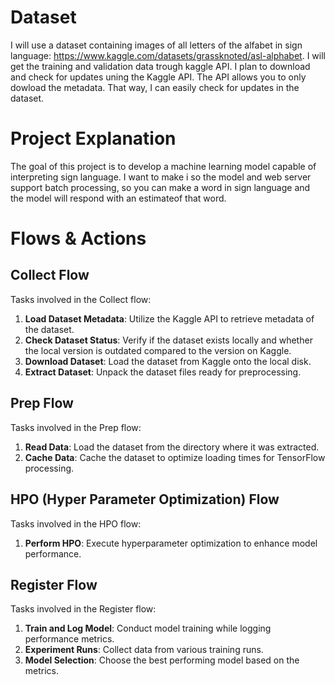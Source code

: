 # Dataset

I will use a dataset containing images of all letters of the alfabet in sign language: https://www.kaggle.com/datasets/grassknoted/asl-alphabet. I will get the training and validation data trough kaggle API. I plan to download and check for updates uning the Kaggle API. The API allows you to only dowload the metadata. That way, I can easily check for updates in the dataset.

# Project Explanation

The goal of this project is to develop a machine learning model capable of interpreting sign language. I want to make i so the model and web server support batch processing, so you can make a word in sign language and the model will respond with an estimateof that word.

# Flows & Actions

## Collect Flow

Tasks involved in the Collect flow:

1. **Load Dataset Metadata**: Utilize the Kaggle API to retrieve metadata of the dataset.
2. **Check Dataset Status**: Verify if the dataset exists locally and whether the local version is outdated compared to the version on Kaggle.
3. **Download Dataset**: Load the dataset from Kaggle onto the local disk.
4. **Extract Dataset**: Unpack the dataset files ready for preprocessing.

## Prep Flow

Tasks involved in the Prep flow:

1. **Read Data**: Load the dataset from the directory where it was extracted.
2. **Cache Data**: Cache the dataset to optimize loading times for TensorFlow processing.

## HPO (Hyper Parameter Optimization) Flow

Tasks involved in the HPO flow:

1. **Perform HPO**: Execute hyperparameter optimization to enhance model performance.

## Register Flow

Tasks involved in the Register flow:

1. **Train and Log Model**: Conduct model training while logging performance metrics.
2. **Experiment Runs**: Collect data from various training runs.
3. **Model Selection**: Choose the best performing model based on the metrics.
